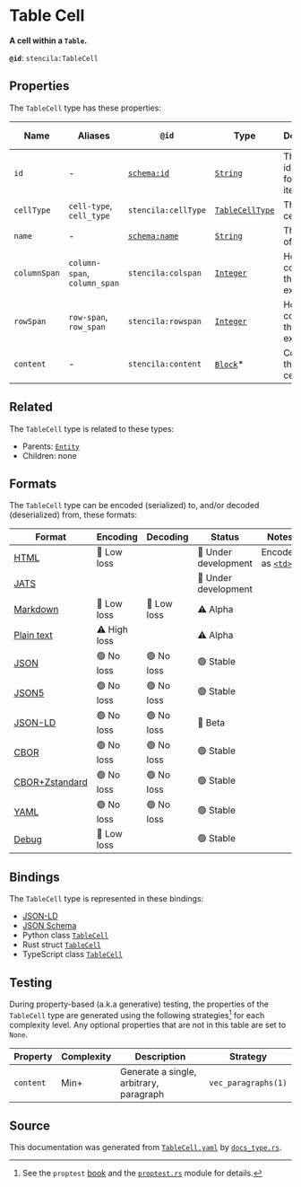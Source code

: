# Table Cell

**A cell within a `Table`.**

**`@id`**: `stencila:TableCell`

## Properties

The `TableCell` type has these properties:

| Name         | Aliases                      | `@id`                                    | Type                                                                                                             | Description                        | Inherited from                                                                                   |
| ------------ | ---------------------------- | ---------------------------------------- | ---------------------------------------------------------------------------------------------------------------- | ---------------------------------- | ------------------------------------------------------------------------------------------------ |
| `id`         | -                            | [`schema:id`](https://schema.org/id)     | [`String`](https://github.com/stencila/stencila/blob/main/docs/reference/schema/data/string.md)                  | The identifier for this item.      | [`Entity`](https://github.com/stencila/stencila/blob/main/docs/reference/schema/other/entity.md) |
| `cellType`   | `cell-type`, `cell_type`     | `stencila:cellType`                      | [`TableCellType`](https://github.com/stencila/stencila/blob/main/docs/reference/schema/works/table-cell-type.md) | The type of cell.                  | -                                                                                                |
| `name`       | -                            | [`schema:name`](https://schema.org/name) | [`String`](https://github.com/stencila/stencila/blob/main/docs/reference/schema/data/string.md)                  | The name of the cell.              | -                                                                                                |
| `columnSpan` | `column-span`, `column_span` | `stencila:colspan`                       | [`Integer`](https://github.com/stencila/stencila/blob/main/docs/reference/schema/data/integer.md)                | How many columns the cell extends. | -                                                                                                |
| `rowSpan`    | `row-span`, `row_span`       | `stencila:rowspan`                       | [`Integer`](https://github.com/stencila/stencila/blob/main/docs/reference/schema/data/integer.md)                | How many columns the cell extends. | -                                                                                                |
| `content`    | -                            | `stencila:content`                       | [`Block`](https://github.com/stencila/stencila/blob/main/docs/reference/schema/prose/block.md)*                  | Contents of the table cell.        | -                                                                                                |

## Related

The `TableCell` type is related to these types:

- Parents: [`Entity`](https://github.com/stencila/stencila/blob/main/docs/reference/schema/other/entity.md)
- Children: none

## Formats

The `TableCell` type can be encoded (serialized) to, and/or decoded (deserialized) from, these formats:

| Format                                                                                             | Encoding     | Decoding   | Status              | Notes                                                                             |
| -------------------------------------------------------------------------------------------------- | ------------ | ---------- | ------------------- | --------------------------------------------------------------------------------- |
| [HTML](https://github.com/stencila/stencila/blob/main/docs/reference/formats/html.md)              | 🔷 Low loss   |            | 🚧 Under development | Encoded as [`<td>`](https://developer.mozilla.org/en-US/docs/Web/HTML/Element/td) |
| [JATS](https://github.com/stencila/stencila/blob/main/docs/reference/formats/jats.md)              |              |            | 🚧 Under development |                                                                                   |
| [Markdown](https://github.com/stencila/stencila/blob/main/docs/reference/formats/markdown.md)      | 🔷 Low loss   | 🔷 Low loss | ⚠️ Alpha            |                                                                                   |
| [Plain text](https://github.com/stencila/stencila/blob/main/docs/reference/formats/text.md)        | ⚠️ High loss |            | ⚠️ Alpha            |                                                                                   |
| [JSON](https://github.com/stencila/stencila/blob/main/docs/reference/formats/json.md)              | 🟢 No loss    | 🟢 No loss  | 🟢 Stable            |                                                                                   |
| [JSON5](https://github.com/stencila/stencila/blob/main/docs/reference/formats/json5.md)            | 🟢 No loss    | 🟢 No loss  | 🟢 Stable            |                                                                                   |
| [JSON-LD](https://github.com/stencila/stencila/blob/main/docs/reference/formats/jsonld.md)         | 🟢 No loss    | 🟢 No loss  | 🔶 Beta              |                                                                                   |
| [CBOR](https://github.com/stencila/stencila/blob/main/docs/reference/formats/cbor.md)              | 🟢 No loss    | 🟢 No loss  | 🟢 Stable            |                                                                                   |
| [CBOR+Zstandard](https://github.com/stencila/stencila/blob/main/docs/reference/formats/cborzst.md) | 🟢 No loss    | 🟢 No loss  | 🟢 Stable            |                                                                                   |
| [YAML](https://github.com/stencila/stencila/blob/main/docs/reference/formats/yaml.md)              | 🟢 No loss    | 🟢 No loss  | 🟢 Stable            |                                                                                   |
| [Debug](https://github.com/stencila/stencila/blob/main/docs/reference/formats/debug.md)            | 🔷 Low loss   |            | 🟢 Stable            |                                                                                   |

## Bindings

The `TableCell` type is represented in these bindings:

- [JSON-LD](https://stencila.org/TableCell.jsonld)
- [JSON Schema](https://stencila.org/TableCell.schema.json)
- Python class [`TableCell`](https://github.com/stencila/stencila/blob/main/python/python/stencila/types/table_cell.py)
- Rust struct [`TableCell`](https://github.com/stencila/stencila/blob/main/rust/schema/src/types/table_cell.rs)
- TypeScript class [`TableCell`](https://github.com/stencila/stencila/blob/main/ts/src/types/TableCell.ts)

## Testing

During property-based (a.k.a generative) testing, the properties of the `TableCell` type are generated using the following strategies[^1] for each complexity level. Any optional properties that are not in this table are set to `None`.

| Property  | Complexity | Description                             | Strategy            |
| --------- | ---------- | --------------------------------------- | ------------------- |
| `content` | Min+       | Generate a single, arbitrary, paragraph | `vec_paragraphs(1)` |

## Source

This documentation was generated from [`TableCell.yaml`](https://github.com/stencila/stencila/blob/main/schema/TableCell.yaml) by [`docs_type.rs`](https://github.com/stencila/stencila/blob/main/rust/schema-gen/src/docs_type.rs).

[^1]: See the `proptest` [book](https://proptest-rs.github.io/proptest/) and the [`proptest.rs`](https://github.com/stencila/stencila/blob/main/rust/schema/src/proptests.rs) module for details.